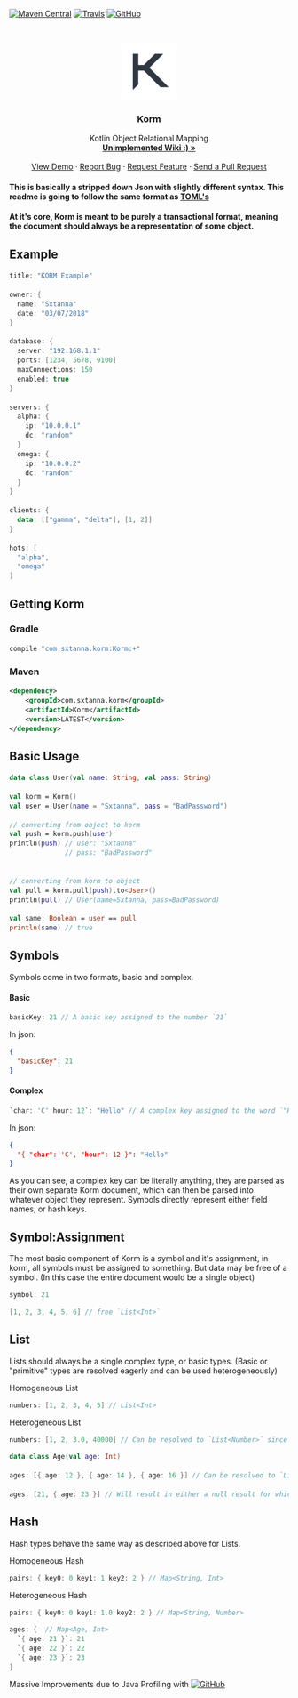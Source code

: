 [![Maven Central](https://img.shields.io/maven-central/v/com.sxtanna.korm/Korm.svg?logo=kotlin&style=flat-square)](http://repo1.maven.org/maven2/com/sxtanna/korm/Korm/) [![Travis](https://img.shields.io/travis/com/Sxtanna/KORM.svg?style=flat-square)](https://travis-ci.com/Sxtanna/KORM) [![GitHub](https://img.shields.io/github/license/Sxtanna/KORM.svg?style=flat-square)](https://opensource.org/licenses/MIT)

<!-- PROJECT LOGO -->
<br />
<p align="center">
  <a href="https://github.com/Sxtanna/KORM/">
    <img src="logo.png" alt="Logo" width="100" height="100">
  </a>

  <h3 align="center">Korm</h3>

  <p align="center">
    Kotlin Object Relational Mapping
    <br />
    <a href="https://github.com/Sxtanna/KORM/wiki"><strong>Unimplemented Wiki :) »</strong></a>
    <br />
    <br />
    <a href="https://github.com/Sxtanna/KORM/">View Demo</a>
    ·
    <a href="https://github.com/Sxtanna/KORM/issues">Report Bug</a>
    ·
    <a href="https://github.com/Sxtanna/KORM/issues">Request Feature</a>
    ·
    <a href="https://github.com/Sxtanna/KORM/pulls">Send a Pull Request</a>
  </p>
</p>


#### This is basically a stripped down Json with slightly different syntax. This readme is going to follow the same format as [TOML's](https://github.com/toml-lang/toml)
#### At it's core, Korm is meant to be purely a transactional format, meaning the document should always be a representation of some object.


Example
-------
```kotlin
title: "KORM Example"

owner: {
  name: "Sxtanna"
  date: "03/07/2018"
}

database: {
  server: "192.168.1.1"
  ports: [1234, 5678, 9100]
  maxConnections: 150
  enabled: true
}

servers: {
  alpha: {
    ip: "10.0.0.1"
    dc: "random"
  }
  omega: {
    ip: "10.0.0.2"
    dc: "random"
  }
}

clients: {
  data: [["gamma", "delta"], [1, 2]]
}

hots: [
  "alpha",
  "omega"
]
```

Getting Korm
--------
### Gradle
```groovy
compile "com.sxtanna.korm:Korm:+"
```

### Maven
```xml
<dependency>
    <groupId>com.sxtanna.korm</groupId>
    <artifactId>Korm</artifactId>
    <version>LATEST</version>
</dependency>
```

Basic Usage
--------
```kotlin
data class User(val name: String, val pass: String)

val korm = Korm()
val user = User(name = "Sxtanna", pass = "BadPassword")

// converting from object to korm
val push = korm.push(user)
println(push) // user: "Sxtanna"
              // pass: "BadPassword"


// converting from korm to object
val pull = korm.pull(push).to<User>()
println(pull) // User(name=Sxtanna, pass=BadPassword)

val same: Boolean = user == pull
println(same) // true
```

Symbols
--------
Symbols come in two formats, basic and complex.

#### Basic
```kotlin
basicKey: 21 // A basic key assigned to the number `21`
```

In json:
```json
{
  "basicKey": 21
}
```


#### Complex
```kotlin
`char: 'C' hour: 12`: "Hello" // A complex key assigned to the word `"Hello"`
```

In json:
```json
{
  "{ "char": 'C', "hour": 12 }": "Hello"
}
```

As you can see, a complex key can be literally anything, they are parsed as their own separate Korm document, which can then be parsed into whatever object they represent.
Symbols directly represent either field names, or hash keys.


Symbol:Assignment
--------
The most basic component of Korm is a symbol and it's assignment, in korm, all symbols must be assigned to something. But data may be free of a symbol. (In this case the entire document would be a single object)

```kotlin
symbol: 21
```
```kotlin
[1, 2, 3, 4, 5, 6] // free `List<Int>`
```


List
--------
Lists should always be a single complex type, or basic types. (Basic or "primitive" types are resolved eagerly and can be used heterogeneously)

Homogeneous List
```kotlin
numbers: [1, 2, 3, 4, 5] // List<Int>
```

Heterogeneous List
```kotlin
numbers: [1, 2, 3.0, 40000] // Can be resolved to `List<Number>` since all components are of `Number`
```

```kotlin
data class Age(val age: Int)

ages: [{ age: 12 }, { age: 14 }, { age: 16 }] // Can be resolved to `List<Age>` (or any collection you want).

ages: [21, { age: 23 }] // Will result in either a null result for whichever type isn't supplied, or an error when resolving. Complex lists must always be homogeneous.
```

Hash
--------
Hash types behave the same way as described above for Lists.

Homogeneous Hash
```kotlin
pairs: { key0: 0 key1: 1 key2: 2 } // Map<String, Int>
```

Heterogeneous Hash
```kotlin
pairs: { key0: 0 key1: 1.0 key2: 2 } // Map<String, Number>
```

```kotlin
ages: {  // Map<Age, Int>
  `{ age: 21 }`: 21
  `{ age: 22 }`: 22
  `{ age: 23 }`: 23
}
```


Massive Improvements due to Java Profiling with [![GitHub](https://www.ej-technologies.com/images/product_banners/jprofiler_small.png)](https://www.ej-technologies.com/products/jprofiler/overview.html) 
